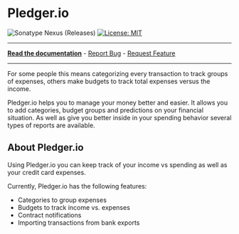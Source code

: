 # Pledger.io
![Sonatype Nexus (Releases)](https://img.shields.io/github/v/release/pledger-io/build-tooling?display_name=release&label=Stable)
[![License: MIT](https://img.shields.io/badge/License-MIT-yellow.svg)](https://opensource.org/licenses/MIT)

-----------------------

**[Read the documentation](https://www.pledger.io/)** - [Report Bug](https://jongsoftdev.atlassian.net/issues/?jql=issuetype%20%3D%20Bug%20AND%20project%20%3D%20FIN%20AND%20resolution%20%3D%20Unresolved%20ORDER%20BY%20priority%20DESC) - [Request Feature](https://jongsoftdev.atlassian.net/browse/FIN-23?jql=issuetype%20%3D%20Story%20AND%20project%20%3D%20FIN%20AND%20resolution%20%3D%20Unresolved%20ORDER%20BY%20priority%20DESC)

-----------------------

For some people this means categorizing every transaction to track groups of expenses, others make budgets to track total expenses versus the income.

Pledger.io helps you to manage your money better and easier. It allows you to add categories, budget groups and predictions on your financial situation. 
As well as give you better inside in your spending behavior several types of reports are available.

## About Pledger.io
Using Pledger.io you can keep track of your income vs spending as well as your credit card expenses.

Currently, Pledger.io has the following features:

- Categories to group expenses
- Budgets to track income vs. expenses
- Contract notifications
- Importing transactions from bank exports
